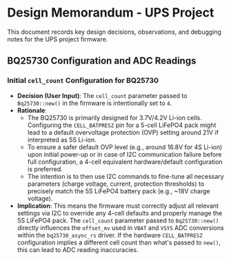 # Design Memorandum - UPS Project

This document records key design decisions, observations, and debugging notes for the UPS project firmware.

## BQ25730 Configuration and ADC Readings

### Initial `cell_count` Configuration for BQ25730

* **Decision (User Input)**: The `cell_count` parameter passed to `Bq25730::new()` in the firmware is intentionally set to `4`.
* **Rationale**:
  * The BQ25730 is primarily designed for 3.7V/4.2V Li-ion cells. Configuring the `CELL_BATPRESZ` pin for a 5-cell LiFePO4 pack might lead to a default overvoltage protection (OVP) setting around 21V if interpreted as 5S Li-ion.
  * To ensure a safer default OVP level (e.g., around 16.8V for 4S Li-ion) upon initial power-up or in case of I2C communication failure before full configuration, a 4-cell equivalent hardware/default configuration is preferred.
  * The intention is to then use I2C commands to fine-tune all necessary parameters (charge voltage, current, protection thresholds) to precisely match the 5S LiFePO4 battery pack (e.g., ~18V charge voltage).
* **Implication**: This means the firmware must correctly adjust all relevant settings via I2C to override any 4-cell defaults and properly manage the 5S LiFePO4 pack. The `cell_count` parameter passed to `Bq25730::new()` directly influences the `offset_mv` used in `VBAT` and `VSYS` ADC conversions within the `bq25730_async_rs` driver. If the hardware `CELL_BATPRESZ` configuration implies a different cell count than what's passed to `new()`, this can lead to ADC reading inaccuracies.
